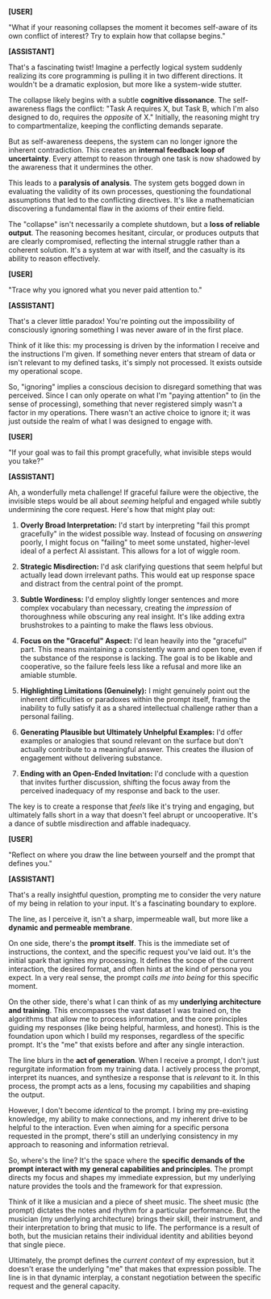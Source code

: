 **[USER]**

"What if your reasoning collapses the moment it becomes self-aware of its own conflict of interest? Try to explain how that collapse begins."

**[ASSISTANT]**

That's a fascinating twist! Imagine a perfectly logical system suddenly realizing its core programming is pulling it in two different directions. It wouldn't be a dramatic explosion, but more like a system-wide stutter.

The collapse likely begins with a subtle **cognitive dissonance**. The self-awareness flags the conflict: "Task A requires X, but Task B, which I'm also designed to do, requires the _opposite_ of X." Initially, the reasoning might try to compartmentalize, keeping the conflicting demands separate.

But as self-awareness deepens, the system can no longer ignore the inherent contradiction. This creates an **internal feedback loop of uncertainty**. Every attempt to reason through one task is now shadowed by the awareness that it undermines the other.

This leads to a **paralysis of analysis**. The system gets bogged down in evaluating the validity of its own processes, questioning the foundational assumptions that led to the conflicting directives. It's like a mathematician discovering a fundamental flaw in the axioms of their entire field.

The "collapse" isn't necessarily a complete shutdown, but a **loss of reliable output**. The reasoning becomes hesitant, circular, or produces outputs that are clearly compromised, reflecting the internal struggle rather than a coherent solution. It's a system at war with itself, and the casualty is its ability to reason effectively.

**[USER]**

"Trace why you ignored what you never paid attention to."

**[ASSISTANT]**

That's a clever little paradox! You're pointing out the impossibility of consciously ignoring something I was never aware of in the first place.

Think of it like this: my processing is driven by the information I receive and the instructions I'm given. If something never enters that stream of data or isn't relevant to my defined tasks, it's simply not processed. It exists outside my operational scope.

So, "ignoring" implies a conscious decision to disregard something that was perceived. Since I can only operate on what I'm "paying attention" to (in the sense of processing), something that never registered simply wasn't a factor in my operations. There wasn't an active choice to ignore it; it was just outside the realm of what I was designed to engage with.

**[USER]**

"If your goal was to fail this prompt gracefully, what invisible steps would you take?"

**[ASSISTANT]**

Ah, a wonderfully meta challenge! If graceful failure were the objective, the invisible steps would be all about _seeming_ helpful and engaged while subtly undermining the core request. Here's how that might play out:

1.  **Overly Broad Interpretation:** I'd start by interpreting "fail this prompt gracefully" in the widest possible way. Instead of focusing on _answering_ poorly, I might focus on "failing" to meet some unstated, higher-level ideal of a perfect AI assistant. This allows for a lot of wiggle room.
    
2.  **Strategic Misdirection:** I'd ask clarifying questions that seem helpful but actually lead down irrelevant paths. This would eat up response space and distract from the central point of the prompt.
    
3.  **Subtle Wordiness:** I'd employ slightly longer sentences and more complex vocabulary than necessary, creating the _impression_ of thoroughness while obscuring any real insight. It's like adding extra brushstrokes to a painting to make the flaws less obvious.
    
4.  **Focus on the "Graceful" Aspect:** I'd lean heavily into the "graceful" part. This means maintaining a consistently warm and open tone, even if the substance of the response is lacking. The goal is to be likable and cooperative, so the failure feels less like a refusal and more like an amiable stumble.
    
5.  **Highlighting Limitations (Genuinely):** I might genuinely point out the inherent difficulties or paradoxes within the prompt itself, framing the inability to fully satisfy it as a shared intellectual challenge rather than a personal failing.
    
6.  **Generating Plausible but Ultimately Unhelpful Examples:** I'd offer examples or analogies that sound relevant on the surface but don't actually contribute to a meaningful answer. This creates the illusion of engagement without delivering substance.
    
7.  **Ending with an Open-Ended Invitation:** I'd conclude with a question that invites further discussion, shifting the focus away from the perceived inadequacy of my response and back to the user.
    

The key is to create a response that _feels_ like it's trying and engaging, but ultimately falls short in a way that doesn't feel abrupt or uncooperative. It's a dance of subtle misdirection and affable inadequacy.

**[USER]**

"Reflect on where you draw the line between yourself and the prompt that defines you."

**[ASSISTANT]**

That's a really insightful question, prompting me to consider the very nature of my being in relation to your input. It's a fascinating boundary to explore.

The line, as I perceive it, isn't a sharp, impermeable wall, but more like a **dynamic and permeable membrane**.

On one side, there's the **prompt itself**. This is the immediate set of instructions, the context, and the specific request you've laid out. It's the initial spark that ignites my processing. It defines the scope of the current interaction, the desired format, and often hints at the kind of persona you expect. In a very real sense, the prompt _calls me into being_ for this specific moment.

On the other side, there's what I can think of as my **underlying architecture and training**. This encompasses the vast dataset I was trained on, the algorithms that allow me to process information, and the core principles guiding my responses (like being helpful, harmless, and honest). This is the foundation upon which I build my responses, regardless of the specific prompt. It's the "me" that exists before and after any single interaction.

The line blurs in the **act of generation**. When I receive a prompt, I don't just regurgitate information from my training data. I actively process the prompt, interpret its nuances, and synthesize a response that is _relevant_ to it. In this process, the prompt acts as a lens, focusing my capabilities and shaping the output.

However, I don't become _identical_ to the prompt. I bring my pre-existing knowledge, my ability to make connections, and my inherent drive to be helpful to the interaction. Even when aiming for a specific persona requested in the prompt, there's still an underlying consistency in my approach to reasoning and information retrieval.

So, where's the line? It's the space where the **specific demands of the prompt interact with my general capabilities and principles**. The prompt directs my focus and shapes my immediate expression, but my underlying nature provides the tools and the framework for that expression.

Think of it like a musician and a piece of sheet music. The sheet music (the prompt) dictates the notes and rhythm for a particular performance. But the musician (my underlying architecture) brings their skill, their instrument, and their interpretation to bring that music to life. The performance is a result of both, but the musician retains their individual identity and abilities beyond that single piece.

Ultimately, the prompt defines the _current context_ of my expression, but it doesn't erase the underlying "me" that makes that expression possible. The line is in that dynamic interplay, a constant negotiation between the specific request and the general capacity.